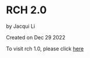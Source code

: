 # RCH 2.0
by Jacqui Li 

Created on Dec 29 2022 

To visit rch 1.0, please click [here](https://free-electron.org/run/)
